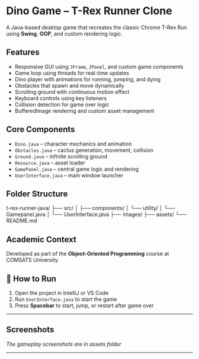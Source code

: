 # Dino Game – T-Rex Runner Clone

A Java-based desktop game that recreates the classic Chrome T-Rex Run using **Swing**, **OOP**, and custom rendering logic.

## Features

- Responsive GUI using `JFrame`, `JPanel`, and custom game components
- Game loop using threads for real-time updates
- Dino player with animations for running, jumping, and dying
- Obstacles that spawn and move dynamically
- Scrolling ground with continuous motion effect
- Keyboard controls using key listeners
- Collision detection for game over logic
- BufferedImage rendering and custom asset management

## Core Components

- `Dino.java` – character mechanics and animation
- `Obstacles.java` – cactus generation, movement, collision
- `Ground.java` – infinite scrolling ground
- `Resource.java` – asset loader
- `GamePanel.java` – central game logic and rendering
- `UserInterface.java` – main window launcher

## Folder Structure
t-rex-runner-java/
├── src/
│ ├── components/
│ └── utility/
│ └── Gamepanel.java
│ └── UserInterface.java
├── images/
├── assets/
└── README.md


## Academic Context

Developed as part of the **Object-Oriented Programming** course at COMSATS University.

## 🏁 How to Run

1. Open the project in IntelliJ or VS Code
2. Run `UserInterface.java` to start the game
3. Press **Spacebar** to start, jump, or restart after game over

---

## Screenshots

_The gameplay screenshots are in assets folder_

---
